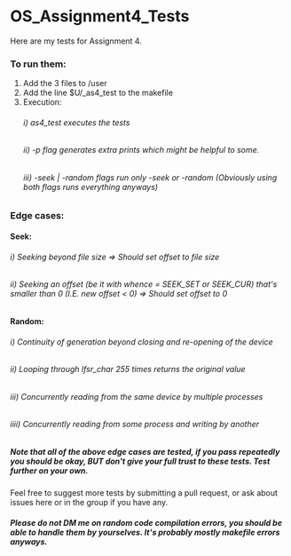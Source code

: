 # OS_Assignment4_Tests

Here are my tests for Assignment 4.
### To run them: 
1) Add the 3 files to /user
2) Add the line $U/_as4_test to the makefile
3) Execution:
    ###### i) as4_test executes the tests
    ###### ii) -p flag generates extra prints which might be helpful to some.
    ###### iii) -seek | -random flags run only -seek or -random (Obviously using both flags runs everything anyways)
    
### Edge cases:
#### Seek:
###### i) Seeking beyond file size => Should set offset to file size
###### ii) Seeking an offset (be it with whence = SEEK_SET or SEEK_CUR) that's smaller than 0 (I.E. new offset < 0) => Should set offset to 0

#### Random:
###### i) Continuity of generation beyond closing and re-opening of the device
###### ii) Looping through lfsr_char 255 times returns the original value
###### iii) Concurrently reading from the same device by multiple processes
###### iiii) Concurrently reading from some process and writing by another

##### Note that all of the above edge cases are tested, if you pass repeatedly you *should* be okay, *BUT* don't give your full trust to these tests. Test further on your own.

Feel free to suggest more tests by submitting a pull request, or ask about issues here or in the group if you have any.
##### Please do not DM me on random code compilation errors, you should be able to handle them by yourselves. It's probably mostly makefile errors anyways.
